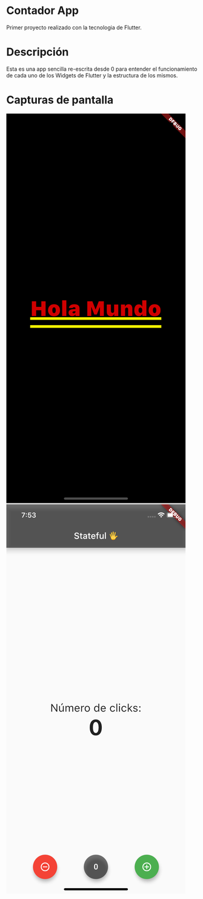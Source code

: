 # Contador App

Primer proyecto realizado con la tecnologia de Flutter.

# Descripción

Esta es una app sencilla re-escrita desde 0 para entender el funcionamiento de cada uno de los Widgets de Flutter y la estructura de los mismos.

# Capturas de pantalla
![Alt text](capturas/SimulatorScreenShot-iPhone_11-HelloWorld.png "Hola Mundo")
![Alt text](capturas/SimulatorScreenShot-iPhone_11-Final.png "Proyecto final")